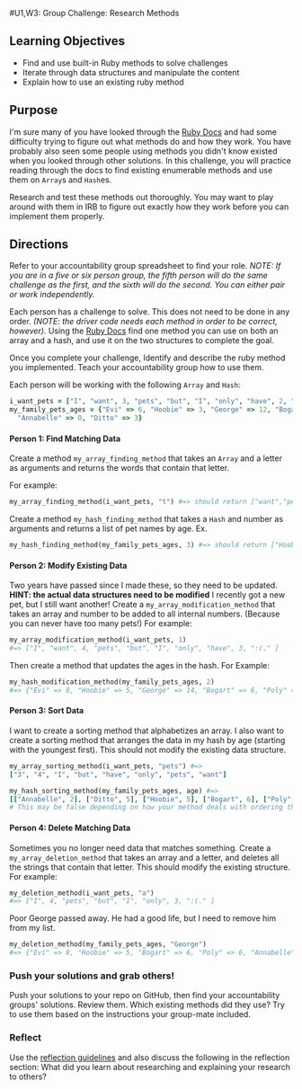 #U1,W3: Group Challenge: Research Methods

## Learning Objectives
- Find and use built-in Ruby methods to solve challenges
- Iterate through data structures and manipulate the content
- Explain how to use an existing ruby method

## Purpose
I'm sure many of you have looked through the [Ruby Docs](http://ruby-doc.org/) and had some
difficulty trying to figure out what methods do and how they work. You have probably also 
seen some people using methods you didn't know existed when you looked through other solutions.
In this challenge, you will practice reading through the docs to find existing enumerable methods and 
use them on `Array`s and `Hash`es. 

Research and test these methods out thoroughly. You may want to play around with them in IRB to 
figure out exactly how they work before you can implement them properly. 

## Directions
Refer to your accountability group spreadsheet to find your role. 
*NOTE: If you are in a five or six person group,
the fifth person will do the same challenge as the first, and the sixth will do the second. You can 
either pair or work independently.* 

Each person has a challenge to solve. This does not need to be done in any order. *(NOTE: the driver code 
needs each method in order to be correct, however).*
Using the [Ruby Docs](http://ruby-doc.org/) find one method you can use
on both an array and a hash, and use it on the two structures to complete the goal.

Once you complete your challenge, Identify and describe the ruby method you implemented. Teach your 
accountability group how to use them. 

Each person will be working with the following `Array` and `Hash`: 
```ruby
i_want_pets = ["I", "want", 3, "pets", "but", "I", "only", "have", 2, ":(." ]
my_family_pets_ages = {"Evi" => 6, "Hoobie" => 3, "George" => 12, "Bogart" => 4, "Poly" => 4, 
  "Annabelle" => 0, "Ditto" => 3}
```

#### Person 1: Find Matching Data
Create a method `my_array_finding_method` that takes an `Array` and a letter as arguments
and returns the words that contain that letter.

For example:
```ruby
my_array_finding_method(i_want_pets, "t") #=> should return ["want","pets","but"]
```

Create a method `my_hash_finding_method` that takes a `Hash` and number as arguments and 
returns a list of pet names by age. 
Ex. 
```ruby
my_hash_finding_method(my_family_pets_ages, 3) #=> should return ["Hoobie", "Ditto"]
```

#### Person 2: Modify Existing Data
Two years have passed since I made these, so they need to be updated. **HINT: the actual 
data structures need to be modified**
I recently got a new pet, but I still want another!
Create a `my_array_modification_method` that takes an array and number to be added to all
internal numbers. (Because you can never have too many pets!) For example:

```ruby
my_array_modification_method(i_want_pets, 1) 
#=> ["I", "want", 4, "pets", "but", "I", "only", "have", 3, ":(." ] 
```

Then create a method that updates the ages in the hash. For Example:

```ruby
my_hash_modification_method(my_family_pets_ages, 2) 
#=> {"Evi" => 8, "Hoobie" => 5, "George" => 14, "Bogart" => 6, "Poly" => 6, "Annabelle" => 2, "Ditto" => 5}
```

#### Person 3: Sort Data
I want to create a sorting method that alphabetizes an array. I also want to create a sorting method that arranges
the data in my hash by age (starting with the youngest first). This should not modify the existing data structure.

```ruby
my_array_sorting_method(i_want_pets, "pets") #=>
["3", "4", "I", "but", "have", "only", "pets", "want"]

my_hash_sorting_method(my_family_pets_ages, age) #=>
[["Annabelle", 2], ["Ditto", 5], ["Hoobie", 5], ["Bogart", 6], ["Poly", 6], ["Evi", 8], ["George", 14]] 
# This may be false depending on how your method deals with ordering the animals with the same ages.
```

#### Person 4: Delete Matching Data
Sometimes you no longer need data that matches something. Create a `my_array_deletion_method` that takes an array
and a letter, and deletes all the strings that contain that letter. This should modify the existing structure.
For example: 
```ruby 
my_deletion_method(i_want_pets, "a") 
#=> ["I", 4, "pets", "but", "I", "only", 3, ":(." ]
```

Poor George passed away. He had a good life, but I need to remove him from my list. 

```ruby
my_deletion_method(my_family_pets_ages, "George") 
#=> {"Evi" => 8, "Hoobie" => 5, "Bogart" => 6, "Poly" => 6, "Annabelle" => 2, "Ditto" => 5}
```

### Push your solutions and grab others!
Push your solutions to your repo on GitHub, then find your accountability groups' solutions. Review them. 
Which existing methods did they use? Try to use them based on the instructions your group-mate included. 

### Reflect
Use the [reflection guidelines](../week_2/reflection_guidelines.md) and also discuss the following in the reflection section:
What did you learn about researching and explaining your research to others?

